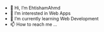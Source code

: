 - 👋 Hi, I’m EhtishamAhmd
- 👀 I’m interested in Web Apps
- 🌱 I’m currently learning Web Development
- 📫 How to reach me ...

<!---
EhtishamAhmd/EhtishamAhmd is a ✨ special ✨ repository because its `README.md` (this file) appears on your GitHub profile.
You can click the Preview link to take a look at your changes.
--->
